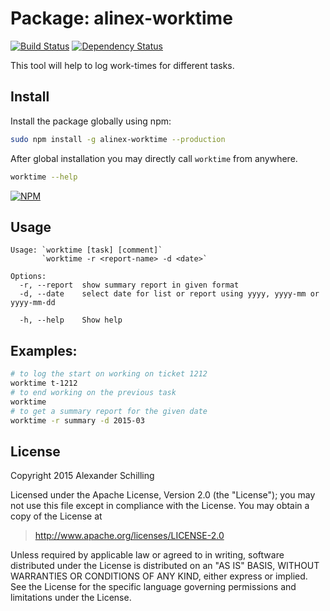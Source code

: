 Package: alinex-worktime
=================================================

[![Build Status](https://travis-ci.org/alinex/node-worktime.svg?branch=master)](https://travis-ci.org/alinex/node-worktime)
[![Dependency Status](https://gemnasium.com/alinex/node-worktime.png)](https://gemnasium.com/alinex/node-worktime)

This tool will help to log work-times for different tasks.


Install
-------------------------------------------------

Install the package globally using npm:

``` sh
sudo npm install -g alinex-worktime --production
```

After global installation you may directly call `worktime` from anywhere.

``` sh
worktime --help
```

[![NPM](https://nodei.co/npm/alinex-worktime.png?downloads=true&stars=true)](https://nodei.co/npm/alinex-worktime/)


Usage
-------------------------------------------------

``` text
Usage: `worktime [task] [comment]`
       `worktime -r <report-name> -d <date>`

Options:
  -r, --report  show summary report in given format
  -d, --date    select date for list or report using yyyy, yyyy-mm or yyyy-mm-dd

  -h, --help    Show help
```


Examples:
-------------------------------------------------

``` sh
# to log the start on working on ticket 1212
worktime t-1212
# to end working on the previous task
worktime
# to get a summary report for the given date
worktime -r summary -d 2015-03
```


License
-------------------------------------------------

Copyright 2015 Alexander Schilling

Licensed under the Apache License, Version 2.0 (the "License");
you may not use this file except in compliance with the License.
You may obtain a copy of the License at

>  <http://www.apache.org/licenses/LICENSE-2.0>

Unless required by applicable law or agreed to in writing, software
distributed under the License is distributed on an "AS IS" BASIS,
WITHOUT WARRANTIES OR CONDITIONS OF ANY KIND, either express or implied.
See the License for the specific language governing permissions and
limitations under the License.
